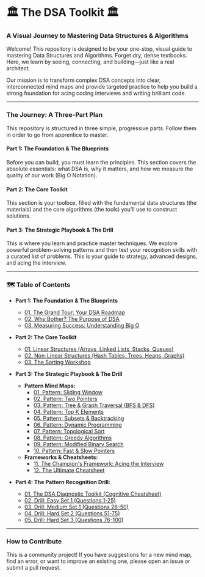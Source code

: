 # 🏛️ The DSA Toolkit 🏛️
### A Visual Journey to Mastering Data Structures & Algorithms

Welcome! This repository is designed to be your one-stop, visual guide to mastering Data Structures and Algorithms. Forget dry, dense textbooks. Here, we learn by seeing, connecting, and building—just like a real architect.

Our mission is to transform complex DSA concepts into clear, interconnected mind maps and provide targeted practice to help you build a strong foundation for acing coding interviews and writing brilliant code.

---

### The Journey: A Three-Part Plan

This repository is structured in three simple, progressive parts. Follow them in order to go from apprentice to master.

#### **Part 1: The Foundation & The Blueprints**
Before you can build, you must learn the principles. This section covers the absolute essentials: what DSA is, why it matters, and how we measure the quality of our work (Big O Notation).

#### **Part 2: The Core Toolkit**
This section is your toolbox, filled with the fundamental data structures (the materials) and the core algorithms (the tools) you'll use to construct solutions.

#### **Part 3: The Strategic Playbook & The Drill**
This is where you learn and practice master techniques. We explore powerful problem-solving patterns and then test your recognition skills with a curated list of problems. This is your guide to strategy, advanced designs, and acing the interview.

---

### 🗺️ Table of Contents

*   **Part 1: The Foundation & The Blueprints**
    *   [01. The Grand Tour: Your DSA Roadmap](./1_The_Foundation_and_Blueprints/01_The_Grand_Tour.md)
    *   [02. Why Bother? The Purpose of DSA](./1_The_Foundation_and_Blueprints/02_Why_Bother_DSA.md)
    *   [03. Measuring Success: Understanding Big O](./1_The_Foundation_and_Blueprints/03_Understanding_Big_O.md)

*   **Part 2: The Core Toolkit**
    *   [01. Linear Structures (Arrays, Linked Lists, Stacks, Queues)](./2_The_Core_Toolkit/01_Linear_Structures.md)
    *   [02. Non-Linear Structures (Hash Tables, Trees, Heaps, Graphs)](./2_The_Core_Toolkit/02_Non_Linear_Structures.md)
    *   [03. The Sorting Workshop](./2_The_Core_Toolkit/03_The_Sorting_Workshop.md)

*   **Part 3: The Strategic Playbook & The Drill**
    *   **Pattern Mind Maps:**
        *   [01. Pattern: Sliding Window](./3_The_Strategic_Playbook/01_Pattern_Sliding_Window.md)
        *   [02. Pattern: Two Pointers](./3_The_Strategic_Playbook/02_Pattern_Two_Pointers.md)
        *   [03. Pattern: Tree & Graph Traversal (BFS & DFS)](./3_The_Strategic_Playbook/03_Pattern_Tree_Graph_Traversal.md)
        *   [04. Pattern: Top K Elements](./3_The_Strategic_Playbook/04_Pattern_Top_K_Elements.md)
        *   [05. Pattern: Subsets & Backtracking](./3_The_Strategic_Playbook/05_Pattern_Subsets_Backtracking.md)
        *   [06. Pattern: Dynamic Programming](./3_The_Strategic_Playbook/06_Pattern_Dynamic_Programming.md)
        *   [07. Pattern: Topological Sort](./3_The_Strategic_Playbook/07_Pattern_Topological_Sort.md)
        *   [08. Pattern: Greedy Algorithms](./3_The_Strategic_Playbook/08_Pattern_Greedy_Algorithms.md)
        *   [09. Pattern: Modified Binary Search](./3_The_Strategic_Playbook/09_Pattern_Modified_Binary_Search.md)
        *   [10. Pattern: Fast & Slow Pointers](./3_The_Strategic_Playbook/10_Pattern_Fast_and_Slow_Pointers.md)
    *   **Frameworks & Cheatsheets:**
        *   [11. The Champion's Framework: Acing the Interview](./3_The_Strategic_Playbook/11_The_Champions_Framework.md)
        *   [12. The Ultimate Cheatsheet](./3_The_Strategic_Playbook/12_The_Ultimate_Cheatsheet.md)
*   **Part 4: The Pattern Recognition Drill:**
    *   [01. The DSA Diagnostic Toolkit (Cognitive Cheatsheet)](./4_Drills/01_Pattern_Identification_Cognitive_Cheatsheet.md)
    *   [02. Drill: Easy Set 1 (Questions 1-25)](./4_Drills/02_Drill_Easy_Set_1.md)
    *   [03. Drill: Medium Set 1 (Questions 26-50)](./4_Drills/03_Drill_Medium_Set_1.md)
    *   [04. Drill: Hard Set 2 (Questions 51-75)](./4_Drills/04_Drill_Medium_Hard_Set_2.md)
    *   [05. Drill: Hard Set 3 (Questions 76-100)](./4_Drills/05_Drill_Hard_Set_3.md)

---

### How to Contribute
This is a community project! If you have suggestions for a new mind map, find an error, or want to improve an existing one, please open an issue or submit a pull request.